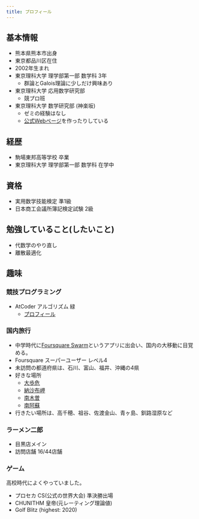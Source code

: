 ```yaml
---
title: プロフィール
---
```


## 基本情報
- 熊本県熊本市出身
- 東京都品川区在住
- 2002年生まれ
- 東京理科大学 理学部第一部 数学科 3年
  - 群論とGalois理論に少しだけ興味あり
- 東京理科大学 応用数学研究部
  - 競プロ班
- 東京理科大学 数学研究部 (神楽坂)
  - ゼミの経験はなし
  - [公式Webページ](https://tus1mathclub.github.io/suken/index.html)を作ったりしている

## 経歴
- 駒場東邦高等学校 卒業
- 東京理科大学 理学部第一部 数学科 在学中

## 資格
- 実用数学技能検定 準1級
- 日本商工会議所簿記検定試験 2級

## 勉強していること(したいこと)
- 代数学のやり直し
- 離散最適化  

## 趣味

### 競技プログラミング
- AtCoder アルゴリズム 緑
  - [プロフィール](https://atcoder.jp/users/m1ffyz)

### 国内旅行
- 中学時代に[Foursquare Swarm](https://ja.swarmapp.com/)というアプリに出会い、国内の大移動に目覚める。
- Foursquare スーパーユーザー レベル4
- 未訪問の都道府県は、石川、富山、福井、沖縄の4県
- 好きな場所
  - [大歩危](https://miyoshi-tourism.jp/spot/oobokekyo-kobokekyo/)
  - [納沙布岬](https://www.visit-hokkaido.jp/spot/detail_10142.html)
  - [南木曽](https://nagiso.jp/)
  - [南阿蘇](https://minamiaso.info/)
- 行きたい場所は、高千穂、祖谷、佐渡金山、青ヶ島、釧路湿原など

### ラーメン二郎
- 目黒店メイン
- 訪問店舗 16/44店舗

### ゲーム
高校時代によくやっていました。
- プロセカ CS(公式の世界大会) 準決勝出場
- CHUNITHM 皇帝(元レーティング理論値)
- Golf Blitz (highest: 2020)
